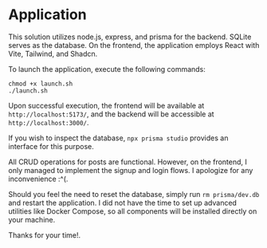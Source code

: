 # Application

This solution utilizes node.js, express, and prisma for the backend. SQLite serves as the database. On the frontend, the application employs React with Vite, Tailwind, and Shadcn.

To launch the application, execute the following commands:

```
chmod +x launch.sh
./launch.sh
```

Upon successful execution, the frontend will be available at `http://localhost:5173/`, and the backend will be accessible at `http://localhost:3000/`.

If you wish to inspect the database, `npx prisma studio` provides an interface for this purpose.

All CRUD operations for posts are functional. However, on the frontend, I only managed to implement the signup and login flows. I apologize for any inconvenience :^(.

Should you feel the need to reset the database, simply run `rm prisma/dev.db` and restart the application. I did not have the time to set up advanced utilities like Docker Compose, so all components will be installed directly on your machine.

Thanks for your time!.
